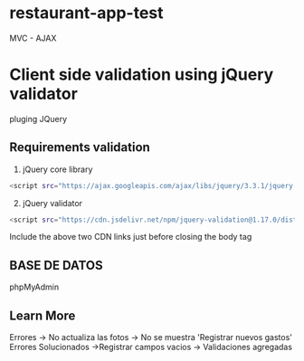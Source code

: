 # restaurant-app-test

MVC - AJAX

# Client side validation using jQuery validator

pluging JQuery

## Requirements validation

1. jQuery core library

```bash
<script src="https://ajax.googleapis.com/ajax/libs/jquery/3.3.1/jquery.min.js"></script>
```

2. jQuery validator

```bash
<script src="https://cdn.jsdelivr.net/npm/jquery-validation@1.17.0/dist/jquery.validate.js"></script>
```

Include the above two CDN links just before closing the body tag

## BASE DE DATOS

phpMyAdmin 

## Learn More
Errores
-> No actualiza las fotos
-> No se muestra 'Registrar nuevos gastos'
<br/>
Errores Solucionados
->Registrar campos vacios
-> Validaciones agregadas


